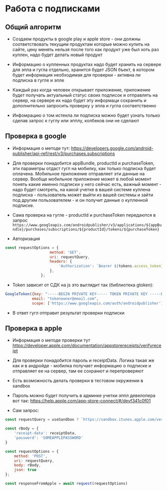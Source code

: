# Работа с подписками

## Общий алгоритм

- Создаем продукты в google play и apple store - они должны соответствовать текущим продуктам которые можно купить на сайте, цену менять нельзя после того как продукт уже был хоть раз куплен, надо будет делать новый продукт

- Информацию о купленных продуктах надо будет хранить на сервере для эпла и гугла отдельно, хранится будет JSON бъект, в котором будет информация необходимая для проверки - активна ли подписка в гугле и эпле

- Каждый раз когда человек открывает приложение, приложение будет получать актуальный статус своих подписок и отправлять на сервер, на сервере их надо будет эту информаци сохранить и дополнительно запросить проверку у эпла и гугла соответственно

- Инфомрацию о том истекла ли подписка можно будет узнать только сделав запрос к гуглу или эпплу, колбеков они не сделают

## Проверка в google

- Информация о методе тут: https://developers.google.com/android-publisher/api-ref/rest/v3/purchases.subscriptions

- Для проверки понадобится appBundle, productId и purchaseToken, эти параметры отдаст гугл на мобилку, как только подписка будет оплачена. Мобильное приложение отправляет эти данные на сервер. Вообще мобильное приложение может в любой момент понять какие именно подписки у него сейчас есть, важный момент - надо будет смотреть, на какой учетке в вашей системе куплена подписка - пользователь может выйти из вашей системы и зайти под другим пользователем - и он получит данные о купленной подписке.

- Сама проверка на гугле - productId и purchaseToken передаются в запрос `https://www.googleapis.com/androidpublisher/v3/applications/${appBundle}/purchases/subscriptions/${productId}/tokens/${purchaseToken}`

- Aвторизация
```js
const requestOptions = {
                    method: 'GET',
                    uri: requestQuery,
                    headers: {
                        'Authorization': `Bearer ${tokens.access_token}`
                    },
                };
```

- Token зависит от СДК на js это выглядит так (библиотека gtoken):
```js
GoogleToken({key: "-----BEGIN PRIVATE KEY----- TOKEN PRIVATE KEY -----END PRIVATE KEY-----",
            email: "tokenowner@email.com",
            scope: ['https://www.googleapis.com/auth/androidpublisher'] })
```

- В ответ гугл отправит результат проверки подписки

## Проверка в apple

- Информация о методе проверки тут https://developer.apple.com/documentation/appstorereceipts/verifyreceipt

- Для проверки понадобится пароль и receiptData. Логика такая же как и в андройде - мобилка получает информацию о подписке и отправляет ее на сервер, там ее сохранют и перепроверяют

- Есть возможность делать проверки в тестовом окружении в sandbox

- Пароль можно будет получить в админке учетки эппл девелопера вот так: https://help.apple.com/app-store-connect/#/devf341c0f01

- Cам запрос:

```js
const requestQuery = useSandbox ? `https://sandbox.itunes.apple.com/verifyReceipt` : `https://buy.itunes.apple.com/verifyReceipt`

const rBody = {
    'receipt-data': receiptData,
    'password': 'SOMEAPPLEPASSWORD'
}

const requestOptions = {
    method: 'POST',
    uri: requestQuery,
    body: rBody,
    json: true
};

const responseFromApple = await request(requestOptions)
```
